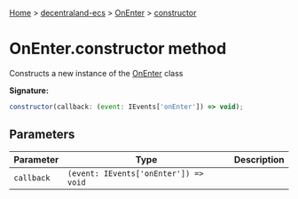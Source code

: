 [Home](./index) &gt; [decentraland-ecs](./decentraland-ecs.md) &gt; [OnEnter](./decentraland-ecs.onenter.md) &gt; [constructor](./decentraland-ecs.onenter.constructor.md)

# OnEnter.constructor method

Constructs a new instance of the [OnEnter](./decentraland-ecs.onenter.md) class

**Signature:**
```javascript
constructor(callback: (event: IEvents['onEnter']) => void);
```

## Parameters

|  Parameter | Type | Description |
|  --- | --- | --- |
|  `callback` | `(event: IEvents['onEnter']) => void` |  |

